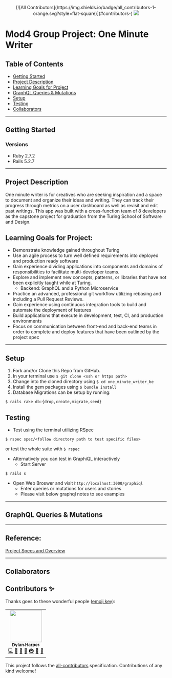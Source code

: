 <p align="center">
<!-- ALL-CONTRIBUTORS-BADGE:START - Do not remove or modify this section -->
[![All Contributors](https://img.shields.io/badge/all_contributors-1-orange.svg?style=flat-square)](#contributors-)
<!-- ALL-CONTRIBUTORS-BADGE:END -->
  <img src="https://user-images.githubusercontent.com/88853324/161361762-58350194-9b14-47b0-afc2-48632ef04d51.png">
</p>


# Mod4 Group Project: One Minute Writer


## Table of Contents
- [Getting Started]()
- [Project Description]()
- [Learning Goals for Project]()
- [GraphQL Queries & Mutations]()
- [Setup]()
- [Testing]()
- [Collaborators]()

----------

## Getting Started

### Versions

- Ruby 2.7.2
- Rails 5.2.7

----------

## Project Description

One minute writer is for creatives who are seeking inspiration and a space to document and organize their ideas and writing. They can track their progress through metrics on a user dashboard as well as revisit and edit past writings. This app was built with a cross-function team of 8 developers as the capstone project for graduation from the Turing School of Software and Design.

## Learning Goals for Project:

- Demonstrate knowledge gained throughout Turing
- Use an agile process to turn well defined requirements into deployed and production ready software
- Gain experience dividing applications into components and domains of responsibilities to facilitate multi-developer teams.
- Explore and implement new concepts, patterns, or libraries that have not been explicitly taught while at Turing.
  - Backend: GraphQL and a Python Microservice
- Practice an advanced, professional git workflow utilizing rebasing and including a Pull Request Reviews.
- Gain experience using continuous integration tools to build and automate the deployment of features
- Build applications that execute in development, test, CI, and production environments
- Focus on communication between front-end and back-end teams in order to complete and deploy features that have been outlined by the project spec

----------
## Setup
1. Fork and/or Clone this Repo from GitHub.
2. In your terminal use `$ git clone <ssh or https path>`
3. Change into the cloned directory using `$ cd one_minute_writer_be`
4. Install the gem packages using `$ bundle install`
5. Database Migrations can be setup by running:
```shell
$ rails rake db:{drop,create,migrate,seed}
```

## Testing
 - Test using the terminal utilizing RSpec
 ```shell
 $ rspec spec/<follow directory path to test specific files>
 ```
   or test the whole suite with `$ rspec`
- Alternatively you can test in GraphiQL interactively
  - Start Server
```shell
$ rails s
```
 - Open Web Broswer and visit `http://localhost:3000/graphiql`
   - Enter queries or mutations for users and stories
   - Please visit below graphql notes to see examples
----------
   
## GraphQL Queries & Mutations

----------

## Reference:

[Project Specs and Overview](https://mod4.turing.edu/projects/capstone/expectations.html)

----------

## Collaborators


## Contributors ✨

Thanks goes to these wonderful people ([emoji key](https://allcontributors.org/docs/en/emoji-key)):

<!-- ALL-CONTRIBUTORS-LIST:START - Do not remove or modify this section -->
<!-- prettier-ignore-start -->
<!-- markdownlint-disable -->
<table>
  <tr>
    <td align="center"><a href="https://github.com/dylan-harper"><img src="https://avatars.githubusercontent.com/u/39470230?v=4?s=100" width="100px;" alt=""/><br /><sub><b>Dylan Harper</b></sub></a><br /><a href="https://github.com/one-minute-writer/one_minute_writer_be/commits?author=dylan-harper" title="Code">💻</a> <a href="https://github.com/one-minute-writer/one_minute_writer_be/commits?author=dylan-harper" title="Documentation">📖</a> <a href="#design-dylan-harper" title="Design">🎨</a> <a href="#ideas-dylan-harper" title="Ideas, Planning, & Feedback">🤔</a> <a href="#infra-dylan-harper" title="Infrastructure (Hosting, Build-Tools, etc)">🚇</a> <a href="https://github.com/one-minute-writer/one_minute_writer_be/pulls?q=is%3Apr+reviewed-by%3Adylan-harper" title="Reviewed Pull Requests">👀</a> <a href="#projectManagement-dylan-harper" title="Project Management">📆</a></td>
  </tr>
</table>

<!-- markdownlint-restore -->
<!-- prettier-ignore-end -->

<!-- ALL-CONTRIBUTORS-LIST:END -->

This project follows the [all-contributors](https://github.com/all-contributors/all-contributors) specification. Contributions of any kind welcome!